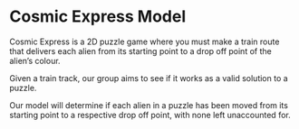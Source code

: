 # Cosmic Express Model

Cosmic Express is a 2D puzzle game where you must make a train route that delivers each alien from its starting point to a drop off point of the alien’s colour.

Given a train track, our group aims to see if it works as a valid solution to a puzzle.

Our model will determine if each alien in a puzzle has been moved from its starting point to a respective drop off point, with none left unaccounted for.
